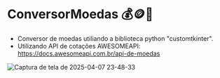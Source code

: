 # ConversorMoedas 💰🪙💸

- Conversor de  moedas utiliando a biblioteca python "customtkinter".
- Utilizando API de cotações AWESOMEAPI: https://docs.awesomeapi.com.br/api-de-moedas

![Captura de tela de 2025-04-07 23-48-33](https://github.com/user-attachments/assets/d39ebcf3-674b-44c5-a6d0-0aa1c33cced0)

